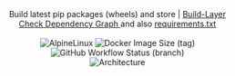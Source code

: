 <div align="center">
    Build latest pip packages (wheels) and store | <a href="https://hub.docker.com/repository/docker/iamrony777/javinfo-api">Build-Layer</a>
    <br>
    <a href="https://github.com/iamrony777/JavInfo-api/network/dependencies" target="_blank"> Check Dependency Graph </a> and also <a href="https://github.com/iamrony777/JavInfo-api/blob/build/requirements.txt" target="_blank">requirements.txt</a>
</div>

<br>

<div align="center">
    <img alt="AlpineLinux" src="https://img.shields.io/badge/Built%20on-Alpine%20Linux-lightblue?style=for-the-badge&logo=AlpineLinux">
    <img alt="Docker Image Size (tag)" src="https://img.shields.io/docker/image-size/iamrony777/javinfo-api/build-layer?logo=Docker&style=for-the-badge">
    <img alt="GitHub Workflow Status (branch)" src="https://img.shields.io/github/workflow/status/iamrony777/JavInfo-api/build-layer/build?style=for-the-badge">
</div>

<div align="center">
    <img alt="Architecture" src="https://img.shields.io/badge/Architecture-x86__64%20%7C%20arm64%20%7C%20armv7l%20%7C%20armv6l-blue?style=for-the-badge">
</div>
